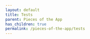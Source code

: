 ```yaml
---
layout: default
title: Tests
parent: Pieces of the App
has_children: true
permalink: /pieces-of-the-app/tests
---
```

